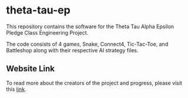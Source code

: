 # theta-tau-ep

This repository contains the software for the Theta Tau Alpha Epsilon Pledge Class Engineering Project. 

The code consists of 4 games, Snake, Connect4, Tic-Tac-Toe, and Battleshop along with their respective AI strategy files.

## Website Link
To read more about the creators of the project and progress, please visit this [link](https://github.com/agcdragon/theta-tau-ep).
